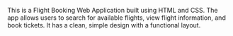 This is a Flight Booking Web Application built using HTML and CSS. The app allows users to search for available flights, view flight information, and book tickets. It has a clean, simple design with a functional layout.
